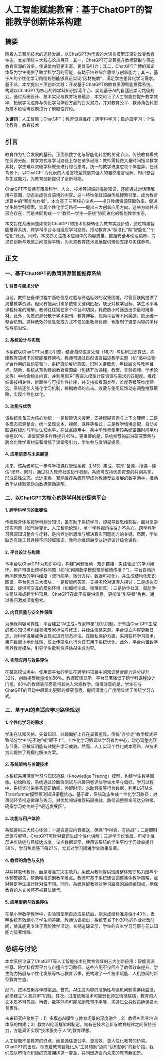 # 人工智能赋能教育：基于ChatGPT的智能教学创新体系构建

## 摘要

随着人工智能技术的迅猛发展，以ChatGPT为代表的大语言模型正深刻改变教育生态。本文围绕三大核心论点展开：其一，ChatGPT可显著提升教师获取与筛选教育资源的效率，使课堂内容更丰富、更具吸引力；其二，ChatGPT广博的知识体系为学生提供了跨学科学习的可能，有助于培养综合思维与创新能力；其三，基于AI的个性化学习路径规划能够真正实现“因材施教”，满足学生差异化学习需求。基于此，本文提出三项创新实践：开发基于ChatGPT的教育资源智能推荐系统、构建以ChatGPT为核心的跨学科知识探索平台、实现基于AI的自适应学习路径规划。通过系统设计、技术实现与教育场景融合，本文论证了人工智能在提升教学效率、拓展学习边界与优化学习体验方面的巨大潜力，并对教育公平、教师角色转型及技术伦理等议题进行了前瞻性讨论。

**关键词**：人工智能；ChatGPT；教育资源推荐；跨学科学习；自适应学习；个性化教育；教育技术

## 引言

教育作为社会发展的基石，正面临数字化与智能化转型的关键节点。传统教育模式在资源分配、教学方式与学习路径上存在诸多局限：教师需耗费大量时间搜寻教学素材，学生难以突破学科壁垒进行综合思考，统一的教学进度忽视个体差异。在此背景下，以ChatGPT为代表的大语言模型凭借其强大的自然语言理解、知识整合与生成能力，为教育创新提供了全新可能。

ChatGPT不仅拥有覆盖科学、人文、技术等领域的海量知识，还能通过对话理解用户意图，动态生成符合语境的内容。这一特性使其超越传统搜索引擎，成为教育场景中的“智能协作者”。本文基于三项核心论点——提升教师资源获取效率、促进学生跨学科探索、实现个性化学习路径——提出三大创新应用方向。这些方向并非孤立存在，而是共同构成一个“教师—学生—系统”协同进化的智能教育生态。

本文旨在系统阐述如何将ChatGPT的技术优势转化为教育实践价值，通过构建智能推荐系统、跨学科平台与自适应学习路径，推动教育从“标准化”向“智能化”“个性化”跃迁。同时，本文亦关注技术应用中的内容质量、数据安全与伦理边界，力求在创新与规范之间取得平衡，为未来教育技术发展提供理论支撑与实践参考。

## 正文

### 一、基于ChatGPT的教育资源智能推荐系统

#### 1. 背景与需求分析

当前，教师在备课过程中面临信息过载与筛选低效的双重困境。尽管互联网提供了海量教学资源，但现有搜索引擎多依赖关键词匹配，缺乏对教学目标、学生水平与课程标准的理解。教师往往需在多个平台间切换，耗费数小时筛选出少量可用素材。此外，优质资源分散于学术期刊、教育博客、视频平台等不同渠道，缺乏统一整合机制。这种低效的信息获取方式不仅加重教师负担，也限制了课堂内容的多样性与前沿性。

#### 2. 系统设计与实现

本系统以ChatGPT为核心引擎，结合自然语言处理（NLP）与协同过滤算法，构建教育语境下的智能推荐架构。教师可通过自然语言描述教学主题（如“高中生物光合作用的互动实验”），系统自动解析意图，识别关键概念、年级层次与教学目标。随后，系统从预构建的教育资源库（包括开放课程、教案、实验视频、学术论文等）中检索相关内容，并利用BERT等语义模型计算资源与需求的匹配度。推荐结果按相关性、新颖性与可操作性排序，并支持按资源类型、难度等级等维度筛选。系统还引入强化学习机制，根据教师的点击、收藏与使用反馈动态调整推荐策略，实现个性化优化。

#### 3. 功能与优势

该系统具备三大核心功能：一是智能语义搜索，支持模糊查询与上下文理解；二是多模态资源整合，统一呈现文本、视频、课件等格式；三是教学情境适配，自动关联课程标准与学生认知水平。在试点应用中，某中学教师使用该系统备课时间平均缩短60%，课堂资源多样性提升45%。更重要的是，系统推荐的前沿研究案例与跨文化教学素材显著增强了课堂吸引力，学生参与度明显提高。

#### 4. 应用前景与未来展望

未来，该系统可进一步与学校课程管理系统（LMS）集成，实现“备课—授课—评估”闭环。同时，通过引入教师社区协作机制，系统可支持优质资源的共创共享，形成良性生态。长远来看，智能推荐系统有望成为教师专业发展的数字助手，推动教学从经验驱动向数据驱动转型。

### 二、以ChatGPT为核心的跨学科知识探索平台

#### 1. 跨学科学习的重要性

传统教育体系按学科划分知识，虽有助于系统学习，却易导致思维割裂。面对复杂现实问题（如气候变化、人工智能伦理），单一学科视角往往力不从心。跨学科学习强调知识整合与迁移，是培养创新思维与解决真实问题能力的关键。然而，学生缺乏有效工具连接不同领域知识，教师亦难跨越专业边界设计综合课程。

#### 2. 平台设计与构建

本平台以ChatGPT为知识中枢，构建“问题驱动—知识链接—实践验证”的学习闭环。用户可提出跨学科问题（如“如何用数学模型预测疫情传播？”），平台自动拆解问题涉及的学科维度（流行病学、微分方程、数据可视化），并生成结构化知识图谱。平台包含三大模块：一是智能问答区，支持多轮对话深入探讨；二是虚拟实验室，提供可交互的模拟环境（如编程沙盒、物理仿真）；三是协作社区，鼓励学生组队完成跨学科项目。ChatGPT在此不仅提供信息，更扮演“引导者”角色，通过提问激发深度思考。

#### 3. 内容质量与安全性保障

为确保内容可靠性，平台建立“AI生成+专家审核”双轨机制。所有由ChatGPT生成的核心知识点均经领域专家标注与修正，并标注信息来源。平台设立内容更新日志，对科学进展或争议观点进行动态标注。在隐私保护方面，采用联邦学习技术，用户数据本地化处理，仅上传匿名化行为日志用于系统优化。此外，平台内置数字素养教育模块，引导学生批判性评估AI生成内容。

#### 4. 实际应用与效果评估

在某高校试点中，使用该平台的学生在跨学科项目中的知识整合能力评分提升32%，创新提案数量增加50%。教师反馈显示，平台显著降低了跨学科课程设计门槛，85%的教师表示愿意将其纳入常规教学。值得注意的是，学生在与ChatGPT的互动中展现出更强的探究意愿，提问深度与广度明显优于传统学习方式。

### 三、基于AI的自适应学习路径规划

#### 1. 个性化学习的需求

学生在认知风格、先备知识、兴趣偏好上存在显著差异。传统“齐步走”教学模式导致部分学生“吃不饱”或“跟不上”。个性化学习强调以学习者为中心，动态调整内容与节奏，已被证明能有效提升学习成效。然而，人工实现个性化成本高昂，AI技术为此提供了规模化解决方案。

#### 2. 系统架构与关键技术

本系统采用深度学习与知识追踪（Knowledge Tracing）模型，构建学生数字画像。初始阶段，系统通过诊断性测试与兴趣问卷评估学生水平与偏好。学习过程中，系统实时采集答题正确率、停留时间、求助频率等行为数据，利用LSTM或Transformer模型预测知识掌握状态。基于此，系统动态生成个性化学习路径：对薄弱环节推送微课与练习，对优势领域推荐拓展挑战。路径调整频率可达分钟级，确保学习始终处于“最近发展区”。

#### 3. 功能与用户体验

系统提供三大核心体验：一是自适应内容推送，确保“学得会、有挑战”；二是即时反馈与解释，ChatGPT可针对错题生成个性化讲解；三是学习仪表盘，可视化展示进步轨迹与目标达成度。试点数据显示，使用该系统的学生平均学习效率提升38%，学习焦虑感下降27%，尤其对学习困难学生效果显著。

#### 4. 教师的角色与支持

AI并非取代教师，而是增强其决策能力。系统为教师提供班级整体知识热力图与个体预警报告，帮助精准识别教学难点。教师可基于系统建议调整集体教学策略，或对特定学生进行针对性干预。同时，系统保留教师对学习路径的最终编辑权，确保教育的人文关怀不被算法替代。

#### 5. 应用案例与效果评估

在某小学数学教学中，实验班使用自适应系统后，期末成绩标准差缩小40%，表明系统有效缩小了学生间差距。教师访谈指出，系统节省了约30%的作业批改时间，使其能更专注于高阶教学活动。长期追踪显示，学生的自主学习习惯与元认知能力显著增强。

## 总结与讨论

本文系统论证了ChatGPT等人工智能技术在教育领域的三大创新应用：智能资源推荐、跨学科探索平台与自适应学习路径。这些应用不仅回应了教师效率提升、学生能力拓展与个性化发展等核心教育诉求，更构建了一个技术赋能、人机协同的新型教育生态。

然而，技术应用亦伴随挑战。首先，AI生成内容的准确性与偏见问题需持续监控，必须建立“人机共审”机制。其次，过度依赖技术可能弱化师生情感联结，教育的人文本质不可忽视。再者，数字鸿沟可能加剧教育不平等，需通过公共政策确保技术普惠性。

未来研究应聚焦于：1）多模态AI模型与教育场景的深度融合；2）教师AI素养培训体系的构建；3）教育AI伦理框架的制定。唯有在技术创新与教育规律之间保持张力，方能真正实现“技术服务于人”的教育理想。

人工智能不是教育的终点，而是通往更公平、更高效、更人性化教育的桥梁。ChatGPT的出现，标志着教育智能化从“工具辅助”迈向“认知协同”的新阶段。我们应以审慎而积极的态度拥抱这一变革，共同塑造面向未来的教育新图景。